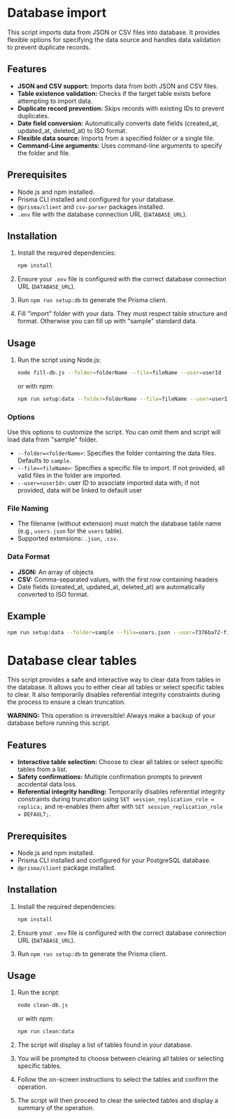 # Database import

This script imports data from JSON or CSV files into database.
It provides flexible options for specifying the data source and handles data validation to prevent duplicate records.

## Features

- **JSON and CSV support:** Imports data from both JSON and CSV files.
- **Table existence validation:** Checks if the target table exists before attempting to import data.
- **Duplicate record prevention:** Skips records with existing IDs to prevent duplicates.
- **Date field conversion:** Automatically converts date fields (created_at, updated_at, deleted_at) to ISO format.
- **Flexible data source:** Imports from a specified folder or a single file.
- **Command-Line arguments:** Uses command-line arguments to specify the folder and file.

## Prerequisites

- Node.js and npm installed.
- Prisma CLI installed and configured for your database.
- `@prisma/client` and `csv-parser` packages installed.
- `.env` file with the database connection URL (`DATABASE_URL`).

## Installation

1.  Install the required dependencies:

    ```bash
    npm install
    ```

2.  Ensure your `.env` file is configured with the correct database connection URL (`DATABASE_URL`).
3.  Run `npm run setup:db` to generate the Prisma client.
4.  Fill "import" folder with your data. They must respect table structure and format. Otherwise you can fill up with "sample" standard data.

## Usage

1.  Run the script using Node.js:

    ```bash
    node fill-db.js --folder=folderName --file=fileName --user=userId
    ```

    or with npm:

    ```bash
    npm run setup:data --folder=folderName --file=fileName --user=userId
    ```

### Options

Use this options to customize the script. You can omit them and script will load data from "sample" folder.

- `--folder=<folderName>`: Specifies the folder containing the data files. Defaults to `sample`.
- `--file=<fileName>`: Specifies a specific file to import. If not provided, all valid files in the folder are imported.
- `--user=<userId>`: user ID to associate imported data with; if not provided, data will be linked to default user

### File Naming

- The filename (without extension) must match the database table name (e.g., `users.json` for the `users` table).
- Supported extensions: `.json`, `.csv`.

### Data Format

- **JSON:** An array of objects
- **CSV:** Comma-separated values, with the first row containing headers
- Date fields (created_at, updated_at, deleted_at) are automatically converted to ISO format.

## Example

```bash
npm run setup:data --folder=sample --file=users.json --user=7376ba72-f1ea-4921-b7dd-f18af38639c3
```

# Database clear tables

This script provides a safe and interactive way to clear data from tables in the database.
It allows you to either clear all tables or select specific tables to clear.
It also temporarily disables referential integrity constraints during the process to ensure a clean truncation.

**WARNING:** This operation is irreversible! Always make a backup of your database before running this script.

## Features

- **Interactive table selection:** Choose to clear all tables or select specific tables from a list.
- **Safety confirmations:** Multiple confirmation prompts to prevent accidental data loss.
- **Referential integrity handling:** Temporarily disables referential integrity constraints during truncation using `SET session_replication_role = replica;` and re-enables them after with `SET session_replication_role = DEFAULT;`.

## Prerequisites

- Node.js and npm installed.
- Prisma CLI installed and configured for your PostgreSQL database.
- `@prisma/client` package installed.

## Installation

1.  Install the required dependencies:

    ```bash
    npm install
    ```

2.  Ensure your `.env` file is configured with the correct database connection URL (`DATABASE_URL`).
3.  Run `npm run setup:db` to generate the Prisma client.

## Usage

1.  Run the script:

    ```bash
    node clean-db.js
    ```

    or with npm:

    ```bash
    npm run clean:data
    ```

2.  The script will display a list of tables found in your database.
3.  You will be prompted to choose between clearing all tables or selecting specific tables.
4.  Follow the on-screen instructions to select the tables and confirm the operation.
5.  The script will then proceed to clear the selected tables and display a summary of the operation.
